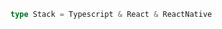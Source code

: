 
```Typescript
type Stack = Typescript & React & ReactNative
 ```

<!--<div>
  <img src="https://github.com/alessandrogelmi/github-stats/blob/master/generated/overview.svg#gh-dark-mode-only" />
</div>--> 

<!--![](https://github.com/alessandrogelmi/github-stats/blob/master/generated/overview.svg#gh-dark-mode-only)
![](https://github.com/alessandrogelmi/github-stats/blob/master/generated/languages.svg#gh-dark-mode-only)-->
